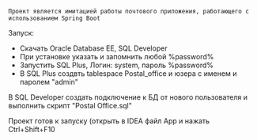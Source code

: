	Проект является имитацией работы почтового приложения, работающего c использованием Spring Boot
Запуск:
* Скачать Oracle Database EE, SQL Developer
* При установке указать и запомнить любой %password%
* Запустить SQL Plus, Логин: system, пароль %password%
* В SQL Plus создвть tablespace Postal_office и юзера с именем и паролем "admin"
          
В SQL Developer создать подключение к БД от нового пользователя и выполнить скрипт "Postal Office.sql"
           
Проект готов к запуску (открыть в IDEA файл App и нажать Ctrl+Shift+F10
